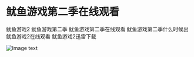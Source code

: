 # 鱿鱼游戏第二季在线观看
鱿鱼游戏2  鱿鱼游戏第二季  鱿鱼游戏第二季在线观看  鱿鱼游戏第二季什么时候出  鱿鱼游戏2在线观看 鱿鱼游戏2迅雷下载

![Image text]([https://raw.githubusercontent.com/hongmaju/light7Local/master/img/productShow/20170518152848.png](https://raw.githubusercontent.com/kuaiyavpn/youyuyouxi2/refs/heads/main/Squid%20Game%20Season%202.jpg))
